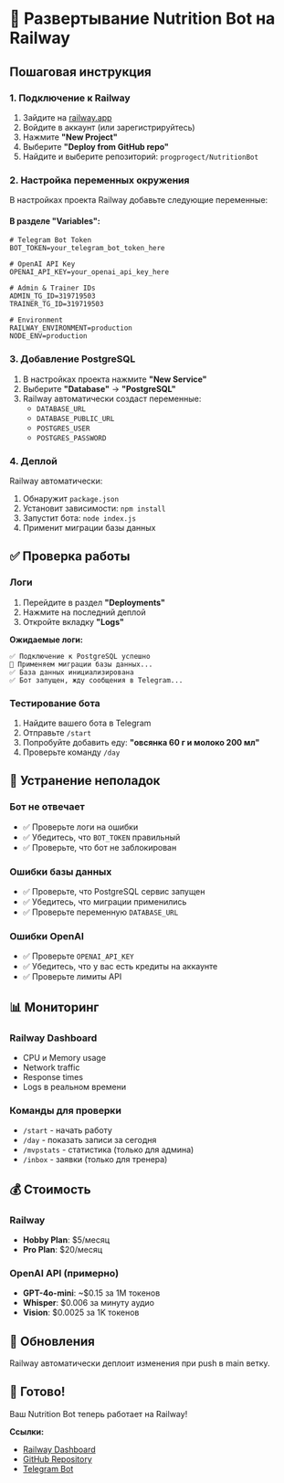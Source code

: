 # 🚀 Развертывание Nutrition Bot на Railway

## Пошаговая инструкция

### 1. Подключение к Railway

1. Зайдите на [railway.app](https://railway.app)
2. Войдите в аккаунт (или зарегистрируйтесь)
3. Нажмите **"New Project"**
4. Выберите **"Deploy from GitHub repo"**
5. Найдите и выберите репозиторий: `progprogect/NutritionBot`

### 2. Настройка переменных окружения

В настройках проекта Railway добавьте следующие переменные:

#### В разделе "Variables":

```env
# Telegram Bot Token
BOT_TOKEN=your_telegram_bot_token_here

# OpenAI API Key  
OPENAI_API_KEY=your_openai_api_key_here

# Admin & Trainer IDs
ADMIN_TG_ID=319719503
TRAINER_TG_ID=319719503

# Environment
RAILWAY_ENVIRONMENT=production
NODE_ENV=production
```

### 3. Добавление PostgreSQL

1. В настройках проекта нажмите **"New Service"**
2. Выберите **"Database"** → **"PostgreSQL"**
3. Railway автоматически создаст переменные:
   - `DATABASE_URL`
   - `DATABASE_PUBLIC_URL` 
   - `POSTGRES_USER`
   - `POSTGRES_PASSWORD`

### 4. Деплой

Railway автоматически:
1. Обнаружит `package.json`
2. Установит зависимости: `npm install`
3. Запустит бота: `node index.js`
4. Применит миграции базы данных

## ✅ Проверка работы

### Логи
1. Перейдите в раздел **"Deployments"**
2. Нажмите на последний деплой
3. Откройте вкладку **"Logs"**

**Ожидаемые логи:**
```
✅ Подключение к PostgreSQL успешно
🔧 Применяем миграции базы данных...
✅ База данных инициализирована
✅ Бот запущен, жду сообщения в Telegram...
```

### Тестирование бота
1. Найдите вашего бота в Telegram
2. Отправьте `/start`
3. Попробуйте добавить еду: **"овсянка 60 г и молоко 200 мл"**
4. Проверьте команду `/day`

## 🔧 Устранение неполадок

### Бот не отвечает
- ✅ Проверьте логи на ошибки
- ✅ Убедитесь, что `BOT_TOKEN` правильный
- ✅ Проверьте, что бот не заблокирован

### Ошибки базы данных
- ✅ Проверьте, что PostgreSQL сервис запущен
- ✅ Убедитесь, что миграции применились
- ✅ Проверьте переменную `DATABASE_URL`

### Ошибки OpenAI
- ✅ Проверьте `OPENAI_API_KEY`
- ✅ Убедитесь, что у вас есть кредиты на аккаунте
- ✅ Проверьте лимиты API

## 📊 Мониторинг

### Railway Dashboard
- CPU и Memory usage
- Network traffic
- Response times
- Logs в реальном времени

### Команды для проверки
- `/start` - начать работу
- `/day` - показать записи за сегодня
- `/mvpstats` - статистика (только для админа)
- `/inbox` - заявки (только для тренера)

## 💰 Стоимость

### Railway
- **Hobby Plan**: $5/месяц
- **Pro Plan**: $20/месяц

### OpenAI API (примерно)
- **GPT-4o-mini**: ~$0.15 за 1M токенов
- **Whisper**: $0.006 за минуту аудио
- **Vision**: $0.0025 за 1K токенов

## 🔄 Обновления

Railway автоматически деплоит изменения при push в main ветку.

## 🎉 Готово!

Ваш Nutrition Bot теперь работает на Railway! 

**Ссылки:**
- [Railway Dashboard](https://railway.app/dashboard)
- [GitHub Repository](https://github.com/progprogect/NutritionBot)
- [Telegram Bot](https://t.me/your_bot_username)
